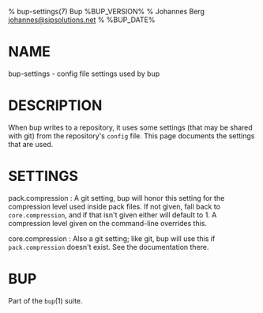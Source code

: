 % bup-settings(7) Bup %BUP_VERSION%
% Johannes Berg <johannes@sipsolutions.net>
% %BUP_DATE%

# NAME

bup-settings - config file settings used by bup

# DESCRIPTION

When bup writes to a repository, it uses some settings (that may be shared
with git) from the repository's `config` file. This page documents the
settings that are used.

# SETTINGS

pack.compression
: A git setting, bup will honor this setting for the compression level
  used inside pack files. If not given, fall back to `core.compression`,
  and if that isn't given either will default to 1.
  A compression level given on the command-line overrides this.

core.compression
: Also a git setting; like git, bup will use this if `pack.compression`
  doesn't exist. See the documentation there.


# BUP

Part of the `bup`(1) suite.
